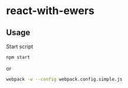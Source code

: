 # react-with-ewers

## Usage

Start script

```bash
npm start
```
or 

```bash
webpack -w --config webpack.config.simple.js
```
